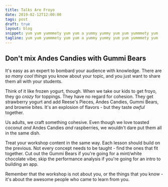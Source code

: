 ```yaml
---
title: Talks Are Froyo
date: 2019-02-12T12:00:00
tags: post
draft: true
layout: blog
snippet: yum yum yummmety yum yum a yummy yummy yum yum yummmety yum
tagline: yum yum yummmety yum yum a yummy yummy yum yum yummmety yum
---
```


## Don't mix Andes Candies with Gummi Bears

It's easy as an expert to bombard your audience with knowledge. There are _so many cool things_ you know about your topic, and you just want to share them all with your students.

Think of it like frozen yogurt, though. When we take our kids to get froyo, they go _crazy_ for toppings. They have no regard for cohesion. They get strawberry yogurt and add Reese's Pieces, Andes Candies, Gummi Bears, and brownie bites. It's an explosion of flavors - but they taste _awful_ together.

Us adults, we craft something cohesive. Even though we love toasted coconut _and_ Andes Candies _and_ raspberries, we wouldn't dare put them all in the same dish.

Treat your workshop content in the same way. Each lesson should build on the previous. Not every concept needs to be taught - find the ones that fit together. Cut out the Gummi Bears if you're going for a mint/white chocolate vibe; skip the performance analysis if you're going for an intro to building an app.

Remember that the workshop is not about you, or the things that you know - it's about the awesome people who came to learn from you.
